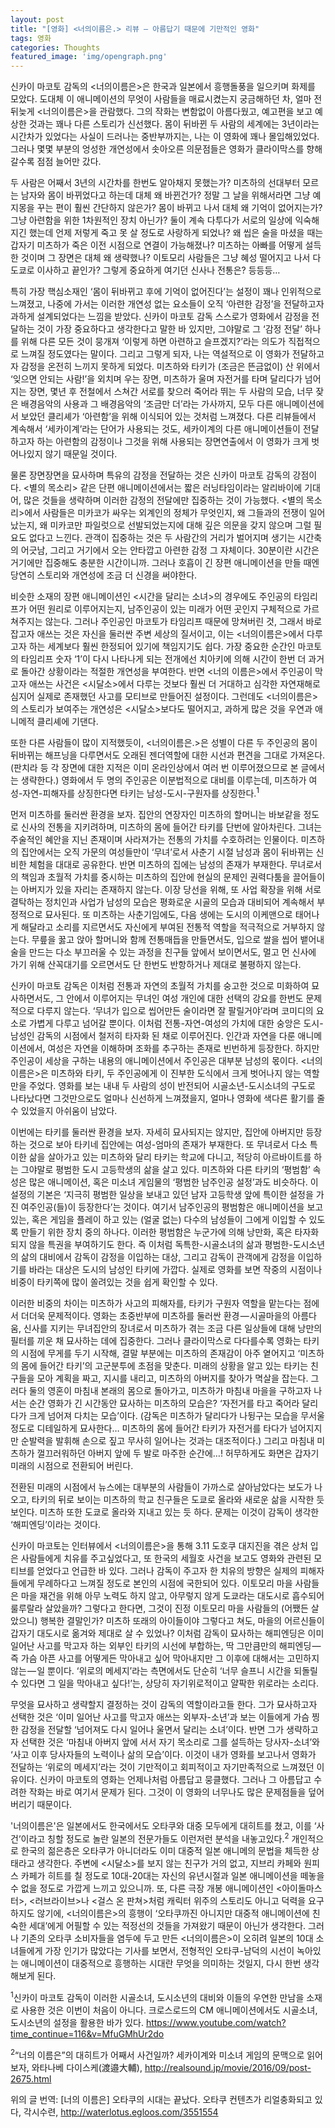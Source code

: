 ```yaml
---
layout: post
title: "[영화] <너의이름은.> 리뷰 — 아름답기 때문에 기만적인 영화"
tags: 영화
categories: Thoughts
featured_image: 'img/opengraph.png'
---
```


신카이 마코토 감독의 <너의이름은>은 한국과 일본에서 흥행돌풍을 일으키며 화제를 모았다. 도대체 이 애니메이션의 무엇이 사람들을 매료시켰는지 궁금해하던 차, 얼마 전 뒤늦게 <너의이름은>을 관람했다. 그의 작화는 변함없이 아름다웠고, 예고편을 보고 예상한 것과는 꽤나 다른 스토리가 신선했다. 몸이 뒤바뀐 두 사람의 세계에는 3년이라는 시간차가 있었다는 사실이 드러나는 중반부까지는, 나는 이 영화에 꽤나 몰입해있었다. 그러나 몇몇 부분의 엉성한 개연성에서 솟아오른 의문점들은 영화가 클라이막스를 향해 갈수록 점점 늘어만 갔다.

두 사람은 어째서 3년의 시간차를 한번도 알아채지 못했는가? 미츠하의 선대부터 모르는 남자와 몸이 바뀌었다고 하는데 대체 왜 바뀐건가? 정말 그 날을 위해서라면 그냥 예지몽을 꾸는 편이 훨씬 간단하지 않은가? 몸이 바뀌고 나서 대체 왜 기억이 없어지는가? 그냥 아련함을 위한 1차원적인 장치 아닌가? 둘이 계속 다투다가 서로의 일상에 익숙해지긴 했는데 언제 저렇게 죽고 못 살 정도로 사랑하게 되었나? 왜 씹은 술을 마셨을 때는 갑자기 미츠하가 죽은 이전 시점으로 연결이 가능해졌나? 미츠하는 아빠를 어떻게 설득한 것이며 그 장면은 대체 왜 생략했나? 이토모리 사람들은 그냥 혜성 떨어지고 나서 다 도쿄로 이사하고 끝인가? 그렇게 중요하게 여기던 신사나 전통은? 등등등…

특히 가장 핵심소재인 ‘몸이 뒤바뀌고 후에 기억이 없어진다’는 설정이 꽤나 인위적으로 느껴졌고, 나중에 가서는 이러한 개연성 없는 요소들이 오직 ‘아련한 감정’을 전달하고자 과하게 설계되었다는 느낌을 받았다. 신카이 마코토 감독 스스로가 영화에서 감정을 전달하는 것이 가장 중요하다고 생각한다고 말한 바 있지만, 그야말로 그 ‘감정 전달’ 하나를 위해 다른 모든 것이 뭉개져 ‘이렇게 하면 아련하고 슬프겠지?’라는 의도가 직접적으로 느껴질 정도였다는 말이다. 그리고 그렇게 되자, 나는 역설적으로 이 영화가 전달하고자 감정을 온전히 느끼지 못하게 되었다. 미츠하와 타키가 (조금은 뜬금없이) 산 위에서 ‘잊으면 안되는 사람!’을 외치며 우는 장면, 미츠하가 울며 자전거를 타며 달리다가 넘어지는 장면, 몇년 후 전철에서 스쳐간 서로를 찾으러 죽어라 뛰는 두 사람의 모습, 너무 잦은 배경음악의 사용과 그 배경음악의 ‘조금만 더’라는 가사까지, 모두 다른 애니메이션에서 보았던 클리셰가 ‘아련함’을 위해 이식되어 있는 것처럼 느껴졌다. 다른 리뷰들에서 계속해서 ‘세카이계’라는 단어가 사용되는 것도, 세카이계의 다른 애니메이션들이 전달하고자 하는 아련함의 감정이나 그것을 위해 사용되는 장면연출에서 이 영화가 크게 벗어나있지 않기 때문일 것이다.

물론 장면장면을 묘사하며 특유의 감정을 전달하는 것은 신카이 마코토 감독의 강점이다. <별의 목소리> 같은 단편 애니메이션에서는 짧은 러닝타임이라는 알리바이에 기대어, 많은 것들을 생략하며 이러한 감정의 전달에만 집중하는 것이 가능했다. <별의 목소리>에서 사람들은 미카코가 싸우는 외계인의 정체가 무엇인지, 왜 그들과의 전쟁이 일어났는지, 왜 미카코만 파일럿으로 선발되었는지에 대해 깊은 의문을 갖지 않으며 그럴 필요도 없다고 느낀다. 관객이 집중하는 것은 두 사람간의 거리가 벌어지며 생기는 시간축의 어긋남, 그리고 거기에서 오는 안타깝고 아련한 감정 그 자체이다. 30분이란 시간은 거기에만 집중해도 충분한 시간이니까. 그러나 호흡이 긴 장편 애니메이션을 만들 때엔 당연히 스토리와 개연성에 조금 더 신경을 써야한다.

비슷한 소재의 장편 애니메이션인 <시간을 달리는 소녀>의 경우에도 주인공의 타임리프가 어떤 원리로 이루어지는지, 남주인공이 있는 미래가 어떤 곳인지 구체적으로 가르쳐주지는 않는다. 그러나 주인공인 마코토가 타임리프 때문에 망쳐버린 것, 그래서 바로잡고자 애쓰는 것은 자신을 둘러싼 주변 세상의 질서이고, 이는 <너의이름은>에서 다루고자 하는 세계보다 훨씬 한정되어 있기에 책임지기도 쉽다. 가장 중요한 순간인 마코토의 타임리프 숫자 ‘1’이 다시 나타나게 되는 전개에선 치아키에 의해 시간이 한번 더 과거로 돌아간 상황이라는 적절한 개연성을 부여한다. 반면 <너의 이름은>에서 주인공이 막고자 애쓰는 사건은 <시달소>에서 다루는 것보다 훨씬 더 거대하고 심각한 자연재해로 심지어 실제로 존재했던 사고를 모티브로 만들어진 설정이다. 그런데도 <너의이름은>의 스토리가 보여주는 개연성은 <시달소>보다도 떨어지고, 과하게 많은 것을 우연과 애니메적 클리셰에 기댄다.

또한 다른 사람들이 많이 지적했듯이, <너의이름은.>은 성별이 다른 두 주인공의 몸이 뒤바뀌는 해프닝을 다루면서도 오래된 젠더역할에 대한 시선과 편견을 그대로 가져온다. (판치라 등 각 장면에 대한 지적은 이미 온라인상에서 여러 번 이루어졌으므로 본 글에서는 생략한다.) 영화에서 두 명의 주인공은 이분법적으로 대비를 이루는데, 미츠하가 여성-자연-피해자를 상징한다면 타키는 남성-도시-구원자를 상징한다.<sup>1</sup>

먼저 미츠하를 둘러싼 환경을 보자. 집안의 연장자인 미츠하의 할머니는 바보같을 정도로 신사의 전통을 지키려하며, 미츠하의 몸에 들어간 타키를 단번에 알아차린다. 그녀는 주술적인 혜안을 지닌 존재이며 사라져가는 전통의 가치를 수호하려는 인물이다. 미츠하의 집안에서는 오직 가문의 여성들만이 ‘무녀’로서 사춘기 시절 남성과 몸이 뒤바뀌는 신비한 체험을 대대로 공유한다. 반면 미츠하의 집에는 남성의 존재가 부재한다. 무녀로서의 책임과 초월적 가치를 중시하는 미츠하의 집안에 현실의 문제인 권력다툼을 끌어들이는 아버지가 있을 자리는 존재하지 않는다. 이장 당선을 위해, 또 사업 확장을 위해 서로 결탁하는 정치인과 사업가 남성의 모습은 평화로운 시골의 모습과 대비되어 계속해서 부정적으로 묘사된다. 또 미츠하는 사춘기임에도, 다음 생에는 도시의 이케맨으로 태어나게 해달라고 소리를 지르면서도 자신에게 부여된 전통적 역할을 적극적으로 거부하지 않는다. 무릎을 꿇고 앉아 할머니와 함께 전통매듭을 만들면서도, 입으로 쌀을 씹어 뱉어내 술을 만드는 다소 부끄러울 수 있는 과정을 친구들 앞에서 보이면서도, 멀고 먼 신사에 가기 위해 산꼭대기를 오르면서도 단 한번도 반항하거나 제대로 불평하지 않는다.


신카이 마코토 감독은 이처럼 전통과 자연의 초월적 가치를 숭고한 것으로 미화하여 묘사하면서도, 그 안에서 이루어지는 무녀인 여성 개인에 대한 선택의 강요를 한번도 문제적으로 다루지 않는다. ‘무녀가 입으로 씹어만든 술이라면 잘 팔릴거야’라며 코미디의 요소로 가볍게 다루고 넘어갈 뿐이다. 이처럼 전통-자연-여성의 가치에 대한 숭앙은 도시-남성인 감독의 시점에서 철저히 타자화 된 채로 이루어진다. 인간과 자연을 다룬 애니메이션에서, 여성은 자연을 이해하며 조화를 추구하는 존재로 빈번하게 등장한다. 하지만 주인공이 세상을 구하는 내용의 애니메이션에서 주인공은 대부분 남성의 몫이다. <너의이름은>은 미츠하와 타키, 두 주인공에게 이 진부한 도식에서 크게 벗어나지 않는 역할만을 주었다. 영화를 보는 내내 두 사람의 성이 반전되어 시골소년-도시소녀의 구도로 나타났다면 그것만으로도 얼마나 신선하게 느껴졌을지, 얼마나 영화에 색다른 활기를 줄 수 있었을지 아쉬움이 남았다.

이번에는 타키를 둘러싼 환경을 보자. 자세히 묘사되지는 않지만, 집안에 아버지만 등장하는 것으로 보아 타키네 집안에는 여성-엄마의 존재가 부재한다. 또 무녀로서 다소 특이한 삶을 살아가고 있는 미츠하와 달리 타키는 학교에 다니고, 적당히 아르바이트를 하는 그야말로 평범한 도시 고등학생의 삶을 살고 있다. 미츠하와 다른 타키의 ‘평범함’ 속성은 많은 애니메이션, 혹은 미소녀 게임물의 ‘평범한 남주인공 설정’과도 비슷하다. 이 설정의 기본은 ‘지극히 평범한 일상을 보내고 있던 남자 고등학생 앞에 특이한 설정을 가진 여주인공(들)이 등장한다’는 것이다. 여기서 남주인공의 평범함은 애니메이션을 보고 있는, 혹은 게임을 플레이 하고 있는 (얼굴 없는) 다수의 남성들이 그에게 이입할 수 있도록 만들기 위한 장치 중의 하나다. 이러한 평범함은 누군가에 의해 낭만화, 혹은 타자화되지 않을 특권을 부여하기도 한다. 즉 이처럼 독특한-시골소녀의 삶과 평범한-도시소년의 삶의 대비에서 감독이 감정을 이입하는 대상, 그리고 감독이 관객에게 감정을 이입하기를 바라는 대상은 도시의 남성인 타키에 가깝다. 실제로 영화를 보면 작중의 시점이나 비중이 타키쪽에 많이 쏠려있는 것을 쉽게 확인할 수 있다.

이러한 비중의 차이는 미츠하가 사고의 피해자를, 타키가 구원자 역할을 맡는다는 점에서 더더욱 문제적이다. 영화는 초중반부에 미츠하를 둘러싼 환경 — 시골마을의 아름다움, 신사를 지키는 무녀집안의 장녀로서 미츠하가 겪는 조금 다른 일상들에 대해 낭만의 필터를 끼운 채 묘사하는 데에 집중한다. 그러나 클라이막스로 다다를수록 영화는 타키의 시점에 무게를 두기 시작해, 결말 부분에는 미츠하의 존재감이 아주 옅어지고 ‘미츠하의 몸에 들어간 타키’의 고군분투에 초점을 맞춘다. 미래의 상황을 알고 있는 타키는 친구들을 모아 계획을 짜고, 지시를 내리고, 미츠하의 아버지를 찾아가 멱살을 잡는다. 그러다 둘의 영혼이 마침내 본래의 몸으로 돌아가고, 미츠하가 마침내 마을을 구하고자 나서는 순간 영화가 긴 시간동안 묘사하는 미츠하의 모습은? ‘자전거를 타고 죽어라 달리다가 크게 넘어져 다치는 모습’이다. (감독은 미츠하가 달리다가 나뒹구는 모습을 무서울정도로 디테일하게 묘사한다… 미츠하의 몸에 들어간 타키가 자전거를 타다가 넘어지지만 순발력을 발휘해 손으로 짚고 무사히 일어나는 것과는 대조적이다.) 그리고 마침내 미츠하가 껄끄러워하던 아버지 앞에 두 발로 마주한 순간에…! 허무하게도 화면은 갑자기 미래의 시점으로 전환되어 버린다.

전환된 미래의 시점에서 뉴스에는 대부분의 사람들이 가까스로 살아남았다는 보도가 나오고, 타키의 뒤로 보이는 미츠하의 학교 친구들은 도쿄로 올라와 새로운 삶을 시작한 듯 보인다. 미츠하 또한 도쿄로 올라와 지내고 있는 듯 하다. 문제는 이것이 감독이 생각한 ‘해피엔딩’이라는 것이다.

신카이 마코토는 인터뷰에서 <너의이름은>을 통해 3.11 도호쿠 대지진을 겪은 상처 입은 사람들에게 치유를 주고싶었다고, 또 한국의 세월호 사건을 보고도 영화와 관련된 모티브를 얻었다고 언급한 바 있다. 그러나 감독이 주고자 한 치유의 방향은 실제의 피해자들에게 무례하다고 느껴질 정도로 본인의 시점에 국한되어 있다. 이토모리 마을 사람들은 마을 재건을 위해 아무 노력도 하지 않고, 아무렇지 않게 도쿄라는 대도시로 흡수되어 룰루랄라 살았을까? 그렇다고 한다면, 그것이 진정 이토모리 마을 사람들의 (어쨌든 살았으니) 행복한 결말인가? 미츠하 또래의 아이들이야 그렇다고 쳐도, 마을의 어르신들이 갑자기 대도시로 옮겨와 제대로 살 수 있었나? 이처럼 감독이 묘사하는 해피엔딩은 이미 일어난 사고를 막고자 하는 외부인 타키의 시선에 부합하는, 딱 그만큼만의 해피엔딩 — 즉 가슴 아픈 사고를 어떻게든 막아내고 싶어 막아내지만 그 이후에 대해서는 고민하지 않는 — 일 뿐이다. ‘위로의 메세지’라는 측면에서도 단순히 ‘너무 슬프니 시간을 되돌릴 수 있다면 그 일을 막아내고 싶다!’는, 상당히 자기위로적이고 얄팍한 위로라는 소리다.

무엇을 묘사하고 생략할지 결정하는 것이 감독의 역할이라고들 한다. 그가 묘사하고자 선택한 것은 ‘이미 일어난 사고를 막고자 애쓰는 외부자-소년’과 보는 이들에게 가슴 찡한 감정을 전달할 ‘넘어져도 다시 일어나 울면서 달리는 소녀’이다. 반면 그가 생략하고자 선택한 것은 ‘마침내 아버지 앞에 서서 자기 목소리로 그를 설득하는 당사자-소녀’와 ‘사고 이후 당사자들의 노력이나 삶의 모습’이다. 이것이 내가 영화를 보고나서 영화가 전달하는 ‘위로의 메세지’라는 것이 기만적이고 회피적이고 자기만족적으로 느껴졌던 이유이다. 신카이 마코토의 영화는 언제나처럼 아름답고 뭉클했다. 그러나 그 아름답고 수려한 작화는 바로 여기서 문제가 된다. 그것이 이 영화의 너무나도 많은 문제점들을 덮어버리기 때문이다.

'너의이름은'은 일본에서도 한국에서도 오타쿠와 대중 모두에게 대히트를 쳤고, 이를 ‘사건’이라고 칭할 정도로 놀란 일본의 전문가들도 이런저런 분석을 내놓고있다.<sup>2</sup> 개인적으로 한국의 젊은층은 오타쿠가 아니더라도 이미 대중적 일본 애니메의 문법을 체득한 상태라고 생각한다. 주변에 <시달소>를 보지 않는 친구가 거의 없고, 지브리 카페와 원피스 카페가 히트를 칠 정도로 10대-20대는 자신의 유년시절과 일본 애니메이션을 떼놓을 수 없을 정도로 가깝게 느끼고 있으니까. 또, 다른 극장 개봉 애니메이션인 <아이돌마스터>, <러브라이브>나 <걸스 온 판쳐>처럼 캐릭터 위주의 스토리도 아니고 덕력을 요구하지도 않기에, <너의이름은>의 흥행이 ‘오타쿠까진 아니지만 대중적 애니메이션에 친숙한 세대’에게 어필할 수 있는 적정선의 것들을 가져왔기 때문이 아닌가 생각한다. 그러나 기존의 오타쿠 소비자들을 염두에 두고 만든 <너의이름은>이 오히려 일본의 10대 소녀들에게 가장 인기가 많았다는 기사를 보면서, 전형적인 오타쿠-남덕의 시선이 녹아있는 애니메이션이 대중적으로 흥행하는 시대란 무엇을 의미하는 것일지, 다시 한번 생각해보게 된다.

<sup>1</sup>신카이 마코토 감독이 이러한 시골소녀, 도시소년의 대비와 이들의 우연한 만남을 소재로 사용한 것은 이번이 처음이 아니다. 크로스로드의 CM 애니메이션에서도 시골소녀, 도시소년의 설정을 활용한 바가 있다. https://www.youtube.com/watch?time_continue=116&v=MfuGMhUr2do

<sup>2</sup>“너의 이름은”의 대히트가 어째서 사건일까? 세카이계와 미소녀 게임의 문맥으로 읽어보자, 와타나베 다이스케(渡邉大輔), http://realsound.jp/movie/2016/09/post-2675.html

위의 글 번역: [너의 이름은] 오타쿠의 시대는 끝났다. 오타쿠 컨텐츠가 리얼충화되고 있다, 각시수련, http://waterlotus.egloos.com/3551554